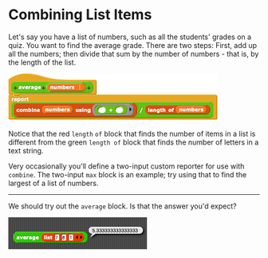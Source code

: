 # Combining List Items

Let's say you have a list of numbers, such as all the students' grades on a quiz. You want to find the average grade. There are two steps: First, add up all the numbers; then divide that sum by the number of numbers - that is, by the length of the list.

![](../.gitbook/assets/image%20%2826%29.png)

Notice that the red `length` `of` block that finds the number of items in a list is different from the green `length of` block that finds the number of letters in a text string.

  
Very occasionally you'll define a two-input custom reporter for use with `combine`. The two-input `max` block is an example; try using that to find the largest of a list of numbers.  
****  
We should try out the `average` block. Is that the answer you'd expect?

![](../.gitbook/assets/image%20%2879%29.png)

